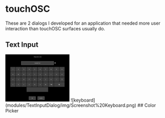 # touchOSC
These are 2 dialogs I developed for an application that needed more user interaction than touchOSC surfaces usually do.

## Text Input
<img src="modules/TextInputDialog/img/Screenshot%20Keyboard.png" alt="Keyboard" width="200"/>
![keyboard](modules/TextInputDialog/img/Screenshot%20Keyboard.png)
## Color Picker
